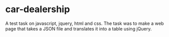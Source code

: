 # car-dealership
A test task on javascript, jquery, html and css.
The task was to make a web page that takes a JSON file and translates it into a table using jQuery.
